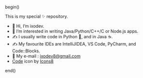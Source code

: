 begin()

This is my special ✨ repository.
- 👋 Hi, I’m ixodev.
- 👀 I’m interested in writing Java/Python/C++/C or Node.js apps.
- ✍️ I usually write code in Python 🐍, and in Java ☕.
- ✍️ My favourite IDEs are IntelliJIDEA, VS Code, PyCharm, and Code::Blocks.
- 📧 My e-mail : ixodev8@gmail.com
- <a target="_blank" href="https://icons8.com/icon/19293/code">Code</a> icon by <a target="_blank" href="https://icons8.com">Icons8</a>

end()
<!--
ixodev/ixodev is a ✨ special ✨ repository because its `README.md` (this file) appears on your GitHub profile.
You can click the Preview link to take a look at your changes.
-->

